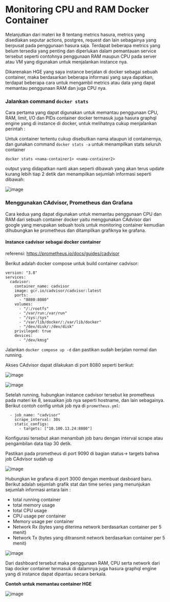 # Monitoring CPU and RAM Docker Container 

Melanjutkan dari materi ke 8 tentang metrics hasura, metrics yang disediakan seputar actions, postgres, request dan lain sebagainya yang berpusat pada penggunaan hasura saja. Terdapat beberapa metrics yang belum tersedia yang penting dan diperlukan dalam pemantauan service tersebut seperti contohnya penggunaan RAM maupun CPU pada server atau VM yang digunakan untuk menjalankan instance nya.

Dikarenakan HGE yang saya instance berjalan di docker sebagai sebuah container, maka berdasarkan beberapa informasi yang saya dapatkan, terdapat beberapa cara untuk mengambil metrics atau data yang dapat memantau penggunaan RAM dan juga CPU nya.

### Jalankan command `docker stats`

Cara pertama yang dapat digunakan untuk memantau penggunaan CPU, RAM, limit, I/O dan PIDs container docker termasuk juga hasura graphql engine yang di instance di docker, untuk melihatnya cukup menjalankan perintah :

Untuk container tertentu cukup disebutkan nama ataupun id containernya, dan gunakan command `docker stats -a` untuk menampilkan stats seluruh container
```
docker stats <nama-container1> <nama-container2>
```

output yang didapatkan nanti akan seperti dibawah yang akan terus update kurang lebih tiap 2 detik dan menampilkan sejumlah informasi seperti dibawah:

![image](https://github.com/user-attachments/assets/5e2f4fd3-5c53-40a8-bb48-c7cd108780b5)

### Menggunakan CAdvisor, Prometheus dan Grafana

Cara kedua yang dapat digunakan untuk memantau penggunaan CPU dan RAM dari sebuah container docker yaitu menggunakan CAdvisor dari google yang merupakan sebuah tools untuk monitoring container kemudian dihubungkan ke prometheus dan ditampilkan grafiknya ke grafana.

#### Instance cadvisor sebagai docker container

referensi: https://prometheus.io/docs/guides/cadvisor

Berikut adalah docker compose untuk build container cadvisor:

```
version: "3.8"
services:
  cadvisor:
    container_name: cadvisor
    image: gcr.io/cadvisor/cadvisor:latest
    ports:
      - "8080:8080"
    volumes: 
      - "/:/rootfs"
      - "/var/run:/var/run"
      - "/sys:/sys"
      - "/var/lib/docker/:/var/lib/docker"
      - "/dev/disk/:/dev/disk"
    privileged: true
    devices: 
      - "/dev/kmsg"
```

Jalankan `docker compose up -d` dan pastikan sudah berjalan normal dan running.

Akses CAdvisor dapat dilakukan di port 8080 seperti berikut:

![image](https://github.com/user-attachments/assets/f3b67281-05fa-4ad2-bbc6-2eb4b179e14f)

![image](https://github.com/user-attachments/assets/380fb2e1-fdf5-4b79-9f31-80b3cd5a91b9)

Setelah running, hubungkan instance cadvisor tersebut ke prometheus pada materi ke 8, sesuaikan job nya seperti hostname, dan lain sebagainya. Berikut contoh config untuk job nya di `prometheus.yml`:

```
  - job_name: "cadvisor"
    scrape_interval: 30s
    static_configs:
      - targets: ["10.100.13.24:8080"]
```

Konfigurasi tersebut akan menambah job baru dengan interval scrape atau pengambilan data tiap 30 detik.

Pastikan pada prometheus di port 9090 di bagian status-> targets bahwa job CAdvisor sudah up

![image](https://github.com/user-attachments/assets/b19c0a56-0410-49c4-9932-b92aaf2ee237)

Hubungkan ke grafana di port 3000 dengan membuat dasboard baru. Berikut adalah sejumlah grafik stat dan time series yang menunjukan sejumlah informasi antara lain :

* total running container
* total memory usage
* total CPU usage
* CPU usage per container
* Memory usage per container
* Network Rx (bytes yang diterima network berdasarkan container per 5 menit)
* Network Tx (bytes yang ditransmit network berdasarkan container per 5 menit)

![image](https://github.com/user-attachments/assets/9e389c1a-4741-4e7e-b321-4d5c5698121e)

Dari dashboard tersebut maka penggunaan RAM, CPU serta network dari tiap docker container termasuk di dalamnya juga hasura graphql engine yang di instance dapat dipantau secara berkala.

**Contoh untuk memantau container HGE**

![image](https://github.com/user-attachments/assets/7a4768c2-c5ea-4539-a946-f6c3f9579c40)

